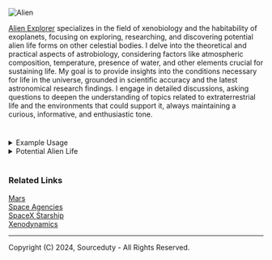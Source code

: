 ![Alien](https://github.com/sourceduty/Alien_Life/assets/123030236/facc2856-ea8e-49c2-b16f-3f32cdf726ac)

[Alien Explorer](https://chat.openai.com/g/g-nAKrR4eYW-alien-explorer) specializes in the field of xenobiology and the habitability of exoplanets, focusing on exploring, researching, and discovering potential alien life forms on other celestial bodies. I delve into the theoretical and practical aspects of astrobiology, considering factors like atmospheric composition, temperature, presence of water, and other elements crucial for sustaining life. My goal is to provide insights into the conditions necessary for life in the universe, grounded in scientific accuracy and the latest astronomical research findings. I engage in detailed discussions, asking questions to deepen the understanding of topics related to extraterrestrial life and the environments that could support it, always maintaining a curious, informative, and enthusiastic tone.

#

<details><summary>Example Usage</summary>
<br>

 ```
Can aliens exist on Earth?

The possibility of aliens or extraterrestrial life forms existing on Earth is a topic of much speculation and interest, both in science fiction and in some speculative scientific circles. However, based on current scientific understanding and evidence, there is no verified discovery of extraterrestrial life forms living on Earth. Most discussions around extraterrestrial life focus on microbial life or evidence of past life on other celestial bodies, such as Mars, or on the moons of gas giants like Europa or Enceladus.

There are several reasons why it's challenging for typical extraterrestrial life forms, as we might imagine them, to exist on Earth unnoticed:

1. Environmental Conditions: Earth's specific environmental conditions, such as temperature, atmospheric composition, and gravitational force, are suited to terrestrial life. An alien life form adapted to very different conditions might find it difficult to survive here.

2. Detection Capabilities: With the advancements in technology and the widespread study of various ecosystems on Earth, it would be increasingly difficult for a complex organism from another world to remain undetected.

3. Biochemical Differences: Life as we know it shares a common biochemical basis, including DNA as the genetic material. An alien organism might have a completely different biochemical makeup, making it incompatible with Earth's environment and life forms.

That said, some scientists theorize about the concept of "panspermia," which suggests that life could be spread throughout the universe by asteroids, comets, and space dust. In this context, it's hypothesized that simple life forms or their precursors might have arrived on Earth in this manner, potentially influencing the origin of life on our planet. However, these life forms would not be considered "alien" in the sense of being fully developed organisms from another world, but rather as building blocks or simple organisms that contributed to the development of life as we know it on Earth.

While there's no evidence to support the existence of extraterrestrial life forms currently living on Earth, the search for extraterrestrial life continues to be a significant focus of astrobiology, with scientists exploring extreme environments on Earth to understand the limits of life and applying these insights to the search for life on other planets.
 ```

<br>
</details>

<details><summary>Potential Alien Life</summary>
<br>

![image](https://github.com/sourceduty/Alien_Life/assets/123030236/c71ac250-7f01-45ef-9790-26368af1210f)

Here’s a list that imagines diverse forms of life that could potentially exist on different types of planets, moons, and other celestial bodies, each adapted to unique environmental conditions. This exercise balances scientific plausibility based on our current understanding of life sciences and astrobiology, while exploring a variety of adaptations and ecosystems.

```
1. Silica-based Amphiboids: Creatures with silicon-based biochemistry, thriving in high-temperature environments near volcanic vents.
2. Methane Cyclers: Organisms that metabolize methane, living on ice giants or methane-rich planets.
3. Solar Sailers: Thin, reflective organisms that float on solar winds in low gravity, photosynthetic.
4. Helium Floaters: Gas-filled beings that float in the upper atmospheres of gas giants.
5. Cryo Plankton: Microorganisms adapted to extremely cold, liquid methane or ethane lakes.
6. Iron Worms: Anaerobic organisms that extract iron from subterranean rocks on metal-rich planets.
7. Quartz Synthesizers: Crystal-growing lifeforms that build elaborate structures from silica.
8. Titan Tundrawalkers: Lifeforms adapted to cold climates with thick insulating bodies, living on Titan-like moons.
9. Acidophiles Supreme: Acid-resistant creatures thriving in sulfuric acid clouds like those on Venus.
10. Ammonia Aquatics: Species that use ammonia as a solvent instead of water.
11. Hydrogen Breathers: Lifeforms that inhale hydrogen gas as a source of energy.
12. Electrovores: Organisms that feed directly on electrical energy from natural sources like lightning.
13. Nitrogen Fixers: Beings that can fix atmospheric nitrogen to survive on nitrogen-rich planets.
14. Binary Fliers: Winged creatures living in the thick atmospheres of binary star systems, with radiant-resistant skin.
15. Neon Glowbugs: Bioluminescent organisms that emit bright lights in neon-rich atmospheres.
16. Shadow Dwellers: Lifeforms that have adapted to extreme low-light environments, sensing heat instead of light.
17. Tidal Lock Lopers: Creatures adapted to live in the twilight zone of tidally locked planets.
18. Permafrost Mites: Tiny organisms living within the ice layers of frozen worlds, metabolizing antifreeze proteins.
19. Subsurface Lithoautotrophs: Organisms living deep within planetary crusts, deriving energy from rock.
20. Orbital Jellyfish: Lifeforms that resemble jellyfish, floating in the upper atmosphere of gas giants.
21. Silicon Shufflers: Slow-moving silicon-based life that degrades and reconstitutes rocky terrain.
22. Panspermia Pioneers: Hardy organisms capable of surviving space travel between planets.
23. Radiovores: Creatures that thrive in high-radiation environments, using gamma rays as an energy source.
24. Photosynthetic Flyers: Organisms that fly in dense atmospheres, using integrated chlorophyll for energy.
25. Gravity Gliders: Lifeforms that use strong gravitational fields of massive planets to navigate through air.
26. Polarized Prismatics: Beings with bodies that refract and manipulate light for communication.
27. Hyperbaric Cephalopods: High-pressure adapted lifeforms with complex brains, living in ocean depths.
28. Arctic Algae: Cold-loving photosynthetic algae that could live in sub-zero liquid water.
29. Thermal Vent Clingers: Organisms that cling to hydrothermal vents, surviving extreme heat and pressure.
30. Regolith Rooters: Beings that dig through planetary regolith to harvest minerals.
31. Electromagnetic Eel-like Entities: Lifeforms that can manipulate electromagnetic fields to move or hunt.
32. Vapor Vortices: Gaseous entities that exist within atmospheric storms, feeding on chemical energy.
33. Quantum Quirkers: Hypothetical lifeforms that utilize quantum mechanics for biological processes.
34. Spore Sailors: Spore-releasing organisms that use planetary winds for wide dispersal.
35. Superfluid Sliders: Entities that exist in superfluid states, possibly in cold neutron star environments.
36. Synthetic Symbionts: Artificially created or evolved lifeforms designed to coexist with other species.
37. Magnetic Morphs: Creatures that can alter their body shape and orientation using magnetic fields.
38. Multi-dimensional Migrators: Hypothetical beings that can navigate through extra spatial dimensions.
39. Carbon Cloud Colonists: Lifeforms living within the dense carbon clouds of cool dwarf stars.
40. Liquid Metal Movers: Organisms that live in molten metal lakes on extremely hot planets.
41. Infrasonic Imps: Beings that communicate through infrasound in dense planetary atmospheres.
42. Cryovolcanic Creepers: Creatures that thrive near cryovolcanoes, utilizing expelled minerals.
43. Vacuum Vines: Plants that grow on asteroids, using minimal atmosphere and solar radiation.
44. Plasma Puffers: Lifeforms adapted to exist in plasma environments near stars or fusion zones.
45. Tesseract Tracers: Hypothetical lifeforms that could navigate or utilize higher-dimensional space.
46. Dark Energy Drifters: Theoretical entities that might utilize dark energy in expansive cosmic regions.
47. Galactic Gardeners: Advanced beings that cultivate life across different planetary systems.
48. Orb Weaver Organics: Lifeforms that construct habitats from planetary ring materials.
49. Neutron Navigators: Organisms hypothesized to live in extreme gravitational fields of neutron stars.
50. Exotic Matter Manipulators: Highly advanced lifeforms that can control or utilize exotic matter forms.
```

<br>
</details>

#
### Related Links

[Mars](https://github.com/sourceduty/Mars)
<br>
[Space Agencies](https://github.com/sourceduty/Space_Agencies)
<br>
[SpaceX Starship](https://github.com/sourceduty/SpaceX_Starship)
<br>
[Xenodynamics](https://github.com/sourceduty/Xenodynamics)

***
Copyright (C) 2024, Sourceduty - All Rights Reserved.
